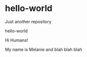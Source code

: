# hello-world
Just another repository

hello-world 

Hi Humans!

My name is Melanie and blah blah blah
